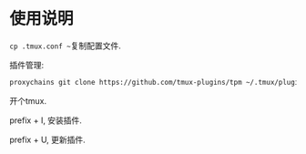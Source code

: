 # 使用说明

`cp .tmux.conf ~`复制配置文件.

插件管理:

```bash
proxychains git clone https://github.com/tmux-plugins/tpm ~/.tmux/plugins/tpm
```

开个tmux.

prefix + I, 安装插件.

prefix + U, 更新插件.